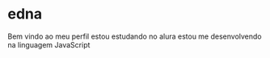 # edna
Bem vindo ao meu perfil
estou estudando no alura
estou me desenvolvendo na linguagem JavaScript
